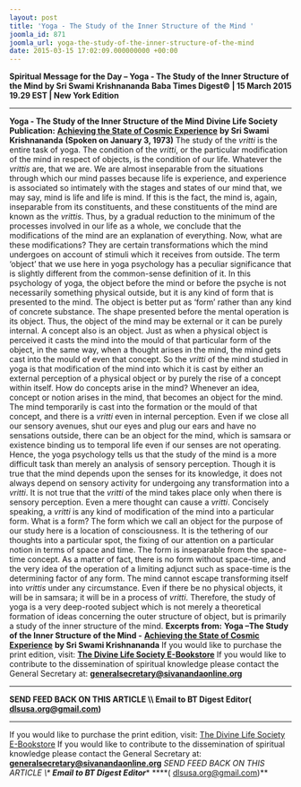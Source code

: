 ```yaml
---
layout: post
title: 'Yoga - The Study of the Inner Structure of the Mind '
joomla_id: 871
joomla_url: yoga-the-study-of-the-inner-structure-of-the-mind
date: 2015-03-15 17:02:09.000000000 +00:00
---
```

**Spiritual Message for the Day – Yoga - The Study of the Inner Structure of the Mind by Sri Swami Krishnananda**
**Baba Times Digest© | 15 March 2015 19.29 EST | New York Edition**
* * *
**Yoga - The Study of the Inner Structure of the Mind**
**Divine Life Society Publication:** [**Achieving the State of Cosmic Experience**](http://swami-krishnananda.org/disc/disc_265.html) **by Sri Swami Krishnananda**
**(Spoken on January 3, 1973)**
The study of the _vritti_ is the entire task of yoga. The condition of the _vritti_, or the particular modification of the mind in respect of objects, is the condition of our life. Whatever the _vrittis_ are, that we are. We are almost inseparable from the situations through which our mind passes because life is experience, and experience is associated so intimately with the stages and states of our mind that, we may say, mind is life and life is mind. If this is the fact, the mind is, again, inseparable from its constituents, and these constituents of the mind are known as the _vrittis_. Thus, by a gradual reduction to the minimum of the processes involved in our life as a whole, we conclude that the modifications of the mind are an explanation of everything.
Now, what are these modifications? They are certain transformations which the mind undergoes on account of stimuli which it receives from outside. The term ‘object’ that we use here in yoga psychology has a peculiar significance that is slightly different from the common-sense definition of it. In this psychology of yoga, the object before the mind or before the psyche is not necessarily something physical outside, but it is any kind of form that is presented to the mind. The object is better put as ‘form’ rather than any kind of concrete substance. The shape presented before the mental operation is its object. Thus, the object of the mind may be external or it can be purely internal. A concept also is an object. Just as when a physical object is perceived it casts the mind into the mould of that particular form of the object, in the same way, when a thought arises in the mind, the mind gets cast into the mould of even that concept.
So the _vritti_ of the mind studied in yoga is that modification of the mind into which it is cast by either an external perception of a physical object or by purely the rise of a concept within itself. How do concepts arise in the mind? Whenever an idea, concept or notion arises in the mind, that becomes an object for the mind. The mind temporarily is cast into the formation or the mould of that concept, and there is a _vritti_ even in internal perception. Even if we close all our sensory avenues, shut our eyes and plug our ears and have no sensations outside, there can be an object for the mind, which is samsara or existence binding us to temporal life even if our senses are not operating.
Hence, the yoga psychology tells us that the study of the mind is a more difficult task than merely an analysis of sensory perception. Though it is true that the mind depends upon the senses for its knowledge, it does not always depend on sensory activity for undergoing any transformation into a _vritti_. It is not true that the _vritti_ of the mind takes place only when there is sensory perception. Even a mere thought can cause a _vritti_. Concisely speaking, a _vritti_ is any kind of modification of the mind into a particular form.
What is a form? The form which we call an object for the purpose of our study here is a location of consciousness. It is the tethering of our thoughts into a particular spot, the fixing of our attention on a particular notion in terms of space and time. The form is inseparable from the space-time concept. As a matter of fact, there is no form without space-time, and the very idea of the operation of a limiting adjunct such as space-time is the determining factor of any form. The mind cannot escape transforming itself into _vrittis_ under any circumstance. Even if there be no physical objects, it will be in samsara; it will be in a process of _vritti_. Therefore, the study of yoga is a very deep-rooted subject which is not merely a theoretical formation of ideas concerning the outer structure of object, but is primarily a study of the inner structure of the mind.
**Excerpts from:**  **Yoga –The Study of the Inner Structure of the Mind -** [**Achieving the State of Cosmic Experience**](http://swami-krishnananda.org/disc/disc_265.html) **by Sri Swami Krishnananda**
If you would like to purchase the print edition, visit: **[The Divine Life Society E-Bookstore](http://www.dlshq.org/download/download.htm)**
If you would like to contribute to the dissemination of spiritual knowledge please contact the General Secretary at: [](mailto:%20%3Cscript%20type=%27text/javascript%27%3E%20%3C%21--%20var%20prefix%20=%20%27ma%27%20+%20%27il%27%20+%20%27to%27;%20var%20path%20=%20%27hr%27%20+%20%27ef%27%20+%20%27=%27;%20var%20addy57016%20=%20%27generalsecretary%27%20+%20%27@%27;%20addy57016%20=%20addy57016%20+%20%27sivanandaonline%27%20+%20%27.%27%20+%20%27org%27;%20document.write%28%27%3Ca%20%27%20+%20path%20+%20%27%5C%27%27%20+%20prefix%20+%20%27:%27%20+%20addy57016%20+%20%27%5C%27%3E%27%29;%20document.write%28addy57016%29;%20document.write%28%27%3C%5C/a%3E%27%29;%20//--%3E%5Cn%20%3C/script%3E%3Cscript%20type=%27text/javascript%27%3E%20%3C%21--%20document.write%28%27%3Cspan%20style=%5C%27display:%20none;%5C%27%3E%27%29;%20//--%3E%20%3C/script%3EThis%20email%20address%20is%20being%20protected%20from%20spambots.%20You%20need%20JavaScript%20enabled%20to%20view%20it.%20%3Cscript%20type=%27text/javascript%27%3E%20%3C%21--%20document.write%28%27%3C/%27%29;%20document.write%28%27span%3E%27%29;%20//--%3E%20%3C/script%3E?subject=Contribution%20to%20Dissemination%20of%20Spiritual%20Knowledge) **generalsecretary@sivanandaonline.org**
****
**SEND FEED BACK ON THIS ARTICLE \\\ Email to BT Digest Editor[](mailto:%20%3Cscript%20type=%27text/javascript%27%3E%20%3C%21--%20var%20prefix%20=%20%27ma%27%20+%20%27il%27%20+%20%27to%27;%20var%20path%20=%20%27hr%27%20+%20%27ef%27%20+%20%27=%27;%20var%20addy72654%20=%20%27dlsusa.org%27%20+%20%27@%27;%20addy72654%20=%20addy72654%20+%20%27gmail%27%20+%20%27.%27%20+%20%27com%27;%20document.write%28%27%3Ca%20%27%20+%20path%20+%20%27%5C%27%27%20+%20prefix%20+%20%27:%27%20+%20addy72654%20+%20%27%5C%27%3E%27%29;%20document.write%28addy72654%29;%20document.write%28%27%3C%5C/a%3E%27%29;%20//--%3E%5Cn%20%3C/script%3E%3Cscript%20type=%27text/javascript%27%3E%20%3C%21--%20document.write%28%27%3Cspan%20style=%5C%27display:%20none;%5C%27%3E%27%29;%20//--%3E%20%3C/script%3EThis%20email%20address%20is%20being%20protected%20from%20spambots.%20You%20need%20JavaScript%20enabled%20to%20view%20it.%20%3Cscript%20type=%27text/javascript%27%3E%20%3C%21--%20document.write%28%27%3C/%27%29;%20document.write%28%27span%3E%27%29;%20//--%3E%20%3C/script%3E?subject=DLS%20Posts)( [dlsusa.org@gmail.com](mailto:dlsusa.org@gmail.com))**
* * *
  
If you would like to purchase the print edition, visit: [The Divine Life Society E-Bookstore](http://www.dlshq.org/download/download.htm)
If you would like to contribute to the dissemination of spiritual knowledge please contact the General Secretary at: **[generalsecretary@sivanandaonline.org](mailto:generalsecretary@sivanandaonline.org)**
**SEND FEED BACK ON THIS ARTICLE \\\**  **Email to BT Digest Editor**** [](mailto:%20%3Cscript%20type=%27text/javascript%27%3E%20%3C%21--%20var%20prefix%20=%20%27ma%27%20+%20%27il%27%20+%20%27to%27;%20var%20path%20=%20%27hr%27%20+%20%27ef%27%20+%20%27=%27;%20var%20addy72654%20=%20%27dlsusa.org%27%20+%20%27@%27;%20addy72654%20=%20addy72654%20+%20%27gmail%27%20+%20%27.%27%20+%20%27com%27;%20document.write%28%27%3Ca%20%27%20+%20path%20+%20%27%5C%27%27%20+%20prefix%20+%20%27:%27%20+%20addy72654%20+%20%27%5C%27%3E%27%29;%20document.write%28addy72654%29;%20document.write%28%27%3C%5C/a%3E%27%29;%20//--%3E%5Cn%20%3C/script%3E%3Cscript%20type=%27text/javascript%27%3E%20%3C%21--%20document.write%28%27%3Cspan%20style=%5C%27display:%20none;%5C%27%3E%27%29;%20//--%3E%20%3C/script%3EThis%20email%20address%20is%20being%20protected%20from%20spambots.%20You%20need%20JavaScript%20enabled%20to%20view%20it.%20%3Cscript%20type=%27text/javascript%27%3E%20%3C%21--%20document.write%28%27%3C/%27%29;%20document.write%28%27span%3E%27%29;%20//--%3E%20%3C/script%3E?subject=DLS%20Posts)****( [dlsusa.org@gmail.com](mailto:dlsusa.org@gmail.com))**  
